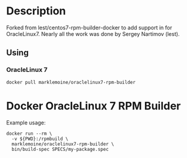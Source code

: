 # Description

Forked from lest/centos7-rpm-builder-docker to add support in for OracleLinux7. Nearly all the work was done by Sergey Nartimov (lest).

## Using

### OracleLinux 7
`docker pull marklemoine/oraclelinux7-rpm-builder`

# Docker OracleLinux 7 RPM Builder

Example usage:

``` shell
docker run --rm \
  -v ${PWD}:/rpmbuild \
  marklemoine/oraclelinux7-rpm-builder \
  bin/build-spec SPECS/my-package.spec
```


